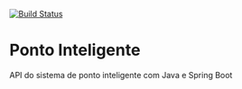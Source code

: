 [![Build Status](https://travis-ci.com/HelderCley/ponto-inteligente-api.svg?branch=master)](https://travis-ci.com/HelderCley/ponto-inteligente-api)
# Ponto Inteligente
API do sistema de ponto inteligente com Java e Spring Boot
